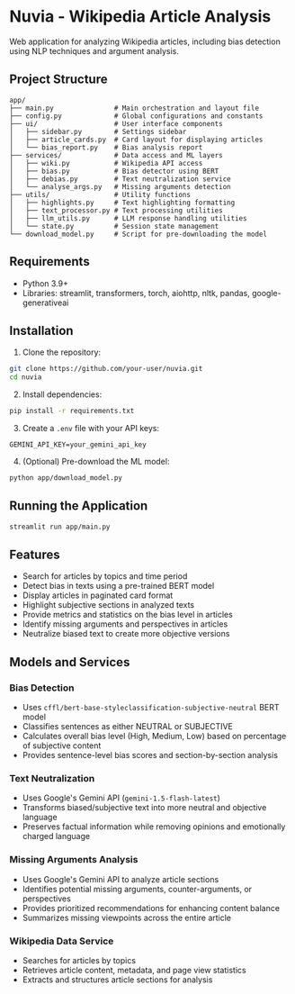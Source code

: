 # Nuvia - Wikipedia Article Analysis

Web application for analyzing Wikipedia articles, including bias detection using NLP techniques and argument analysis.

## Project Structure

```
app/
├── main.py               # Main orchestration and layout file
├── config.py             # Global configurations and constants
├── ui/                   # User interface components
│   ├── sidebar.py        # Settings sidebar
│   ├── article_cards.py  # Card layout for displaying articles
│   └── bias_report.py    # Bias analysis report
├── services/             # Data access and ML layers
│   ├── wiki.py           # Wikipedia API access
│   ├── bias.py           # Bias detector using BERT
│   ├── debias.py         # Text neutralization service
│   └── analyse_args.py   # Missing arguments detection
├── utils/                # Utility functions
│   ├── highlights.py     # Text highlighting formatting
│   ├── text_processor.py # Text processing utilities
│   ├── llm_utils.py      # LLM response handling utilities
│   └── state.py          # Session state management
└── download_model.py     # Script for pre-downloading the model
```

## Requirements

- Python 3.9+
- Libraries: streamlit, transformers, torch, aiohttp, nltk, pandas, google-generativeai

## Installation

1. Clone the repository:
```bash
git clone https://github.com/your-user/nuvia.git
cd nuvia
```

2. Install dependencies:
```bash
pip install -r requirements.txt
```

3. Create a `.env` file with your API keys:
```
GEMINI_API_KEY=your_gemini_api_key
```

4. (Optional) Pre-download the ML model:
```bash
python app/download_model.py
```

## Running the Application

```bash
streamlit run app/main.py
```

## Features

- Search for articles by topics and time period
- Detect bias in texts using a pre-trained BERT model
- Display articles in paginated card format
- Highlight subjective sections in analyzed texts
- Provide metrics and statistics on the bias level in articles
- Identify missing arguments and perspectives in articles
- Neutralize biased text to create more objective versions

## Models and Services

### Bias Detection
- Uses `cffl/bert-base-styleclassification-subjective-neutral` BERT model
- Classifies sentences as either NEUTRAL or SUBJECTIVE
- Calculates overall bias level (High, Medium, Low) based on percentage of subjective content
- Provides sentence-level bias scores and section-by-section analysis

### Text Neutralization
- Uses Google's Gemini API (`gemini-1.5-flash-latest`)
- Transforms biased/subjective text into more neutral and objective language
- Preserves factual information while removing opinions and emotionally charged language

### Missing Arguments Analysis
- Uses Google's Gemini API to analyze article sections
- Identifies potential missing arguments, counter-arguments, or perspectives
- Provides prioritized recommendations for enhancing content balance
- Summarizes missing viewpoints across the entire article

### Wikipedia Data Service
- Searches for articles by topics
- Retrieves article content, metadata, and page view statistics
- Extracts and structures article sections for analysis
